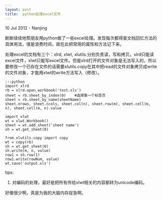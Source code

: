 ```yaml
---
layout: post
title:	python处理excel文件
---
```


<p class="meta">10 Jul 2012 - Nanjing</p>

断断续续地帮朋友用python做了一些excel处理。发现每次都得查文档回忆方法的具体用法，很是浪费时间，故在此把常用的属性和方法记下来。

处理excel的文档有三个：xlrd, xlwt, xlutils.分别负责读，写和拷贝。xlrd只能读excel文件，xlwt只能写excel文件。但是xlrd打开的文件对象是无法写入的，所以要修改一个已存在文件的话需要xlutils.copy在其中把read的文件对象拷贝成write的文件对象，才能用xlwt的write方法写入（修改）。
	
	:::python
	import xlrd
	rb = xlrd.open_workbook('test.xls')
	sheet = rb.sheet_by_index(0)	#选择第一个标签页
	sheet = rb.sheet_by_name(sheetName)
	sheet.nrows, sheet.ncols, sheet.col(n), sheet.row(m), sheet.cell(m, n), sheet.cell(m, n).value

	import xlwt
	wt = xlwt.Workbook()
	sheet = wt.add_sheet('sheet name')
	sh = wt.get_sheet(0)

	from xlutils.copy import copy
	wt = copy(rb)
	sh = wt.get_sheet(0)
	sh.write(m, n, value)
	row1 = sh.row(1)
	row1.write(rowNum, value)
	wt.save('output.xls')

tips:

1.	对编码的处理，最好是把所有传给xlwt相关的内容都转为unicode编码。

好像很少啊，真是为我的大脑内存捉急啊。